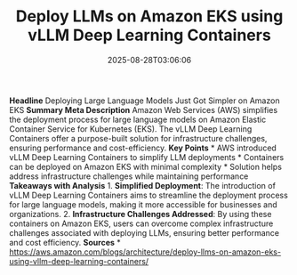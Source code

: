 ﻿---
title: "Deploy LLMs on Amazon EKS using vLLM Deep Learning Containers"
date: "2025-08-28T03:06:06"
category: "Markets"
summary: ""
slug: "deploy llms on amazon eks using vllm deep learning container"
source_urls:
  - "https://aws.amazon.com/blogs/architecture/deploy-llms-on-amazon-eks-using-vllm-deep-learning-containers/"
seo:
  title: "Deploy LLMs on Amazon EKS using vLLM Deep Learning Containers | Hash n Hedge"
  description: ""
  keywords: ["news", "markets", "brief"]
---
**Headline** Deploying Large Language Models Just Got Simpler on Amazon EKS  **Summary Meta Description** Amazon Web Services (AWS) simplifies the deployment process for large language models on Amazon Elastic Container Service for Kubernetes (EKS). The vLLM Deep Learning Containers offer a purpose-built solution for infrastructure challenges, ensuring performance and cost-efficiency.  **Key Points**  * AWS introduced vLLM Deep Learning Containers to simplify LLM deployments * Containers can be deployed on Amazon EKS with minimal complexity * Solution helps address infrastructure challenges while maintaining performance  **Takeaways with Analysis**  1. **Simplified Deployment**: The introduction of vLLM Deep Learning Containers aims to streamline the deployment process for large language models, making it more accessible for businesses and organizations. 2. **Infrastructure Challenges Addressed**: By using these containers on Amazon EKS, users can overcome complex infrastructure challenges associated with deploying LLMs, ensuring better performance and cost efficiency.  **Sources** * https://aws.amazon.com/blogs/architecture/deploy-llms-on-amazon-eks-using-vllm-deep-learning-containers/ 
